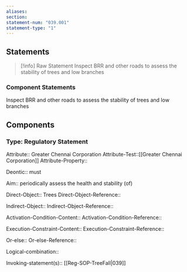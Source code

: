 ```yaml
---
aliases: 
section: 
statement-num: "039.001"
statement-type: "1"
---
```

## Statements 
> [!info] Raw Statement
> Inspect BRR and other roads to assess the stability of trees and low branches 
> 

### Component Statements
Inspect BRR and other roads to assess the stability of trees and low branches 
## Components
### Type: Regulatory Statement
Attribute:: Greater Chennai Corporation
Attribute-Test::[[Greater Chennai Corporation]]
Attribute-Property::

Deontic:: must

Aim:: periodically assess the health and stability (of)

Direct-Object:: Trees
Direct-Object-Reference:: 

Indirect-Object::
Indirect-Object-Reference:: 

Activation-Condition-Content::
Activation-Condition-Reference:: 

Execution-Constraint-Content::
Execution-Constraint-Reference:: 

Or-else::
Or-else-Reference:: 

Logical-combination::

Invoking-statement(s):: [[Reg-SOP-TreeFall|039]]